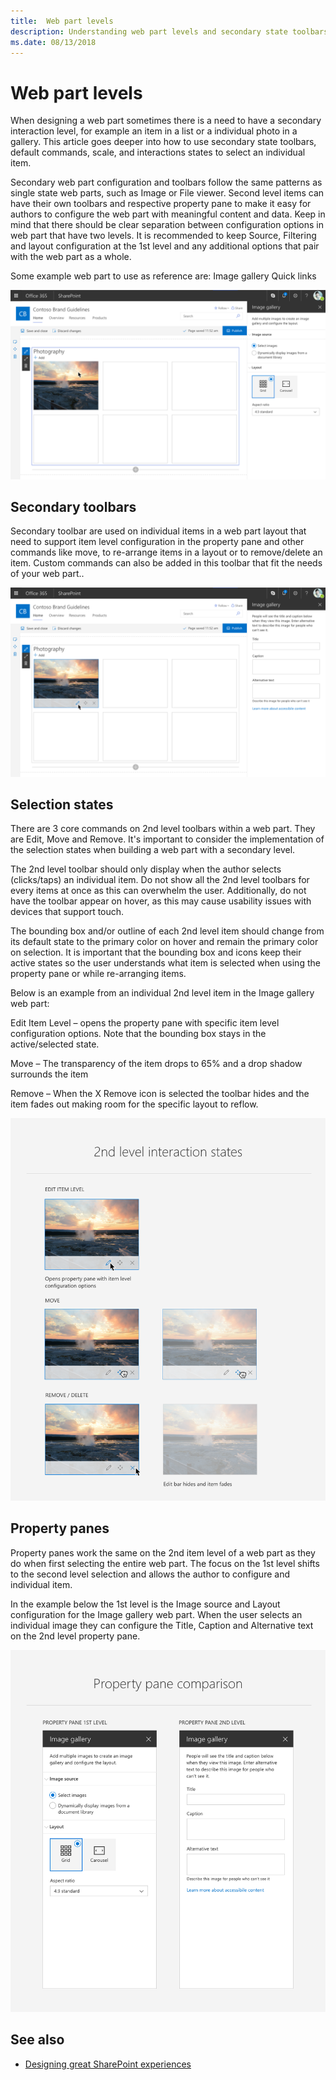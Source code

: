 ```yaml
---
title:  Web part levels
description: Understanding web part levels and secondary state toolbars and selection model.
ms.date: 08/13/2018
---
```


# Web part levels

When designing a web part sometimes there is a need to have a secondary interaction level, for example an item in a list or a individual photo in a gallery. This article goes deeper into how to use secondary state toolbars, default commands, scale, and interactions states to select an individual item.

Secondary web part configuration and toolbars follow the same patterns as single state web parts, such as Image or File viewer. Second level items can have their own toolbars and respective property pane to make it easy for authors to configure the web part with meaningful content and data. Keep in mind that there should be clear separation between configuration options in web part that have two levels. It is recommended to keep Source, Filtering and layout configuration at the 1st level and any additional options that pair with the web part as a whole. 

Some example web part to use as reference are:
Image gallery
Quick links

![Selection of an individual image in the Image Gallery web part with property pane open](../images/01_WebpartLevels_Overview.png)


## Secondary toolbars

Secondary toolbar are used on individual items in a web part layout that need to support item level configuration in the property pane and other commands like move, to re-arrange items in a layout or to remove/delete an item. Custom commands can also be added in this toolbar that fit the needs of your web part..

![Edit state of Image Gallery web part with property pane open](../images/02_WebpartLevels_SecondLevel.png)

## Selection states

There are 3 core commands on 2nd level toolbars within a web part. They are Edit, Move and Remove. It's important to consider the implementation of the selection states when building a web part with a secondary level. 

The 2nd level toolbar should only display when the author selects (clicks/taps) an individual item. Do not show all the 2nd level toolbars for every items at once as this can overwhelm the user. Additionally, do not have the toolbar appear on hover, as this may cause usability issues with devices that support touch.

The bounding box and/or outline of each 2nd level item should change from its default state to the primary color on hover and remain the primary color on selection. It is important that the bounding box and icons keep their active states so the user understands what item is selected when using the property pane or while re-arranging items.

Below is an example from an individual 2nd level item in the Image gallery web part:

Edit Item Level – opens the property pane with specific item level configuration options. Note that the bounding box stays in the active/selected state.

Move – The transparency of the item drops to 65% and a drop shadow surrounds the item

Remove – When the X Remove icon is selected the toolbar hides and the item fades out making room for the specific layout to reflow.

![Selection states of a second level item, example individual image in the Image Gallery web part](../images/03_WebpartLevels_InteractionStates.png)

## Property panes

Property panes work the same on the 2nd item level of a web part as they do when first selecting the entire web part. The focus on the 1st level shifts to the second level selection and allows the author to configure and individual item.

In the example below the 1st level is the Image source and Layout configuration for the Image gallery web part. When the user selects an individual image they can configure the Title, Caption and Alternative text on the 2nd level property pane.

![Property pane comparision between 1st and 2nd level](../images/04_WebpartLevels_PropertyPanes.png)

## See also

- [Designing great SharePoint experiences](design-guidance-overview.md)
